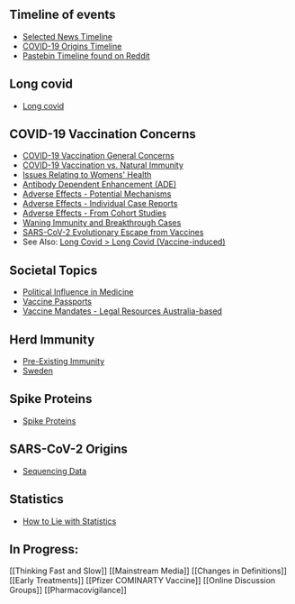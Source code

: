 ## Timeline of events
- [Selected News Timeline](Timeline.md)
- [COVID-19 Origins Timeline](https://empowr.us/covid-19-origins-timeline/)
- [Pastebin Timeline found on Reddit](https://pastebin.com/raw/QixZX44H)

## Long covid
- [Long covid](Long_Covid.md)

## COVID-19 Vaccination Concerns
- [COVID-19 Vaccination General Concerns](Vaccine_General_Concerns.md)
- [COVID-19 Vaccination vs. Natural Immunity](Natural_Immunity.md)
- [Issues Relating to Womens' Health](Womens_Health.md)
- [Antibody Dependent Enhancement (ADE)](ADE.md)
- [Adverse Effects - Potential Mechanisms](Vaccine_Adverse_Effect_Mechanisms.md)
- [Adverse Effects - Individual Case Reports](Case_Reports.md)
- [Adverse Effects - From Cohort Studies](Vaccine_Cohort_Studies.md)
- [Waning Immunity and Breakthrough Cases](Waning_Immunity.md)
- [SARS-CoV-2 Evolutionary Escape from Vaccines](Evolution.md)
- See Also: [Long Covid > Long Covid (Vaccine-induced)](Long_Covid.md#long-covid-vaccine-induced)

## Societal Topics
- [Political Influence in Medicine](Politics.md)
- [Vaccine Passports](Vaccine_Passports.md)
- [Vaccine Mandates - Legal Resources Australia-based](Legal_Australia.md)

## Herd Immunity
- [Pre-Existing Immunity](Preexisting_Immunity.md)
- [Sweden](Sweden.md)

## Spike Proteins
- [Spike Proteins](Spike_Proteins.md)

## SARS-CoV-2 Origins
- [Sequencing Data](Origins.md)

## Statistics
- [How to Lie with Statistics](Statistics.md)

## In Progress:
[[Thinking Fast and Slow]]
[[Mainstream Media]]
[[Changes in Definitions]]
[[Early Treatments]]
[[Pfizer COMINARTY Vaccine]]
[[Online Discussion Groups]]
[[Pharmacovigilance]]
